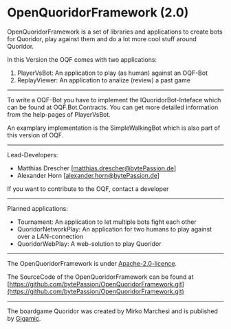 # OpenQuoridorFramework (2.0)

OpenQuoridorFramework is a set of libraries and applications to create bots for Quoridor, play against them and do a lot more cool stuff around Quoridor.

In this Version the OQF comes with two applications:
1. PlayerVsBot:  An application to play (as human) against an OQF-Bot
2. ReplayViewer: An application to analize (review) a past game

---

To write a OQF-Bot you have to implement the IQuoridorBot-Inteface which can be found at OQF.Bot.Contracts. You can get more detailed information from the help-pages of PlayerVsBot.

An examplary implementation is the SimpleWalkingBot which is also part of this version of OQF.

---

Lead-Developers:
- Matthias Drescher [[matthias.drescher@bytePassion.de](matthias.drescher@bytePassion.de)]
- Alexander Horn [[alexander.horn@bytePassion.de](alexander.horn@bytePassion.de)]

If you want to contribute to the OQF, contact a developer

---

Planned applications:
- Tournament: An application to let multiple bots  fight each other
- QuoridorNetworkPlay: An application for two humans to play against over a LAN-connection
- QuoridorWebPlay: A web-solution to play Quoridor

---

The OpenQuoridorFramework is under [Apache-2.0-licence](http://www.apache.org/licenses/LICENSE-2.0).

The SourceCode of the OpenQuoridorFramework can be found at [https://github.com/bytePassion/OpenQuoridorFramework.git](https://github.com/bytePassion/OpenQuoridorFramework.git)

---
The boardgame Quoridor was created by Mirko Marchesi and is published by [Gigamic](http://en.gigamic.com/).